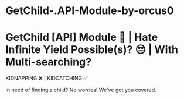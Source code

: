 # GetChild-.API-Module-by-orcus0

# GetChild [API] Module 🧒 | Hate Infinite Yield Possible(s)? 😔 | With Multi-searching?

KIDNAPPING ❌ | KIDCATCHING ✅

In need of finding a child? No worries! We've got you covered.
